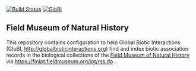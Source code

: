 [![Build Status](https://travis-ci.org/globalbioticinteractions/fmnh.svg)](https://travis-ci.org/globalbioticinteractions/fmnh) [![GloBI](http://api.globalbioticinteractions.org/interaction.svg?accordingTo=globi:globalbioticinteractions/fmnh)](http://globalbioticinteractions.org/?accordingTo=globi:globalbioticinteractions/fmnh) 

## Field Museum of Natural History

This repository contains configuration to help Global Biotic Interactions (GloBI, http://globalbioticinteractions.org) find and index biotic association records in the biological collections of the [Field Museum of Natural History](https://fieldmuseum.org) via https://fmipt.fieldmuseum.org/ipt/rss.do .
